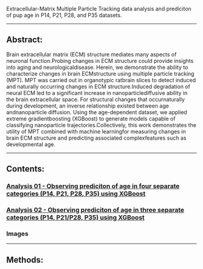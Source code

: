 Extracellular-Matrix Multiple Particle Tracking data analysis and prediciton of pup age in 
P14, P21, P28, and P35 datasets.

---

## Abstract:

Brain extracellular matrix (ECM) structure mediates many aspects of neuronal function.Probing changes in ECM structure could provide insights into aging and neurologicaldisease. Herein, we demonstrate the ability to characterize changes in brain ECMstructure using multiple particle tracking (MPT). MPT was carried out in organotypic ratbrain slices to detect induced and naturally occurring changes in ECM structure.Induced degradation of neural ECM led to a significant increase in nanoparticlediffusive ability in the brain extracellular space. For structural changes that occurnaturally during development, an inverse relationship existed between age andnanoparticle diffusion. Using the age-dependent dataset, we applied extreme gradientboosting (XGBoost) to generate models capable of classifying nanoparticle trajectories.Collectively, this work demonstrates the utility of MPT combined with machine learningfor measuring changes in brain ECM structure and predicting associated complexfeatures such as developmental age.

---

## Contents:

### [Analysis 01 - Observing prediciton of age in four separate categories (P14, P21, P28, P35) using XGBoost](https://github.com/dash2927/ECM-MPT-Predictive_Age_Data/blob/master/analysis.ipynb)
### [Analysis 02 - Observing prediciton of age in three separate categories (P14, P21/P28, P35) using XGBoost](https://github.com/dash2927/ECM-MPT-Predictive_Age_Data/blob/master/analysis_P21_P28_combined.ipynb)
### Images

---

## Methods:

